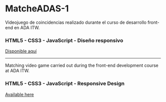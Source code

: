# MatcheADAS-1

Videojuego de coincidencias realizado durante el curso de desarrollo front-end en ADA ITW.

### HTML5 - CSS3 - JavaScript - Diseño responsivo 

[Disponible aquí](https://flor2801.github.io/MatcheADAS-1/) 

---

Matching video game carried out during the front-end development course at ADA ITW.

### HTML5 - CSS3 - JavaScript - Responsive Design

[Available here](https://flor2801.github.io/MatcheADAS-1/)

